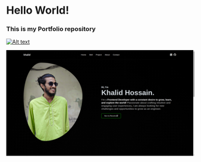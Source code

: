 # Hello World! 
### This is my Portfolio repository

[![Alt text](https://drive.google.com/file/d/13M0u7mS7WuMALt7wPYfod66yWKlJKNHO/view?usp=share_link)](https://badhon252.netlify.app)

![Portfolio - Khalid Hossain Badhon](./src/Assests/Images/my-portfolio.png "Khalid Hossain Badhon")